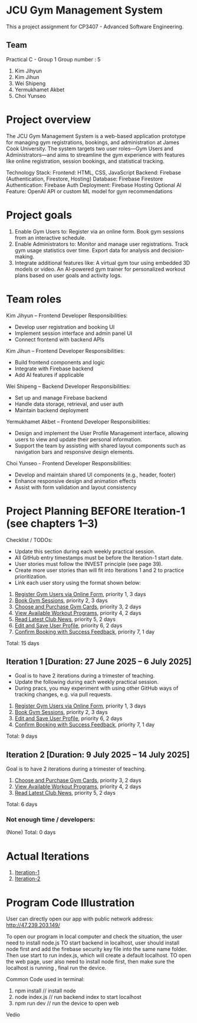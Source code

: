 # JCU Gym Management System

This a project assignment for CP3407 - Advanced Software Engineering.

## Team
Practical C - Group 1
Group number : 5
1. Kim Jihyun
2. Kim Jihun
3. Wei Shipeng
4. Yermukhamet Akbet
5. Choi Yunseo

# Project overview
The JCU Gym Management System is a web-based application prototype for managing gym registrations, bookings, and administration at James Cook University. 
The system targets two user roles—Gym Users and Administrators—and aims to streamline the gym experience with features like online registration, session bookings, and statistical tracking.

Technology Stack:
Frontend: HTML, CSS, JavaScript
Backend: Firebase (Authentication, Firestore, Hosting)
Database: Firebase Firestore
Authentication: Firebase Auth
Deployment: Firebase Hosting
Optional AI Feature: OpenAI API or custom ML model for gym recommendations

# Project goals
1. Enable Gym Users to:
Register via an online form.
Book gym sessions from an interactive schedule.
2. Enable Administrators to:
Monitor and manage user registrations.
Track gym usage statistics over time.
Export data for analysis and decision-making.
3. Integrate additional features like:
A virtual gym tour using embedded 3D models or video.
An AI-powered gym trainer for personalized workout plans based on user goals and activity logs.

# Team roles
Kim Jihyun – Frontend Developer
Responsibilities:
- Develop user registration and booking UI  
- Implement session interface and admin panel UI  
- Connect frontend with backend APIs

Kim Jihun – Frontend Developer
Responsibilities:
- Build frontend components and logic  
- Integrate with Firebase backend  
- Add AI features if applicable

Wei Shipeng – Backend Developer
Responsibilities:
- Set up and manage Firebase backend  
- Handle data storage, retrieval, and user auth  
- Maintain backend deployment

Yermukhamet Akbet – Frontend Developer
Responsibilities:
- Design and implement the User Profile Management interface, allowing users to view and update their personal information.
- Support the team by assisting with shared layout components such as navigation bars and responsive design elements.

Choi Yunseo - Frontend Developer
Responsibilities:
- Develop and maintain shared UI components (e.g., header, footer)
- Enhance responsive design and animation effects
- Assist with form validation and layout consistency

# Project Planning BEFORE Iteration-1 (see chapters 1–3)
Checklist / TODOs:
* Update this section during each weekly practical session.
* All GitHub entry timestamps must be before the Iteration-1 start date.
* User stories must follow the INVEST principle (see page 39).
* Create more user stories than will fit into Iterations 1 and 2 to practice prioritization.
* Link each user story using the format shown below:

1. [Register Gym Users via Online Form](./user_stories/user_story_01_register_user.md), priority 1, 3 days  
2. [Book Gym Sessions](./user_stories/user_story_02_book_sessions.md), priority 2, 3 days  
3. [Choose and Purchase Gym Cards](./user_stories/user_story_03_purchase_cards.md), priority 3, 2 days  
4. [View Available Workout Programs](./user_stories/user_story_04_view_programs.md), priority 4, 2 days  
5. [Read Latest Club News](./user_stories/user_story_05_club_news.md), priority 5, 2 days  
6. [Edit and Save User Profile](./user_stories/user_story_06_edit_profile.md), priority 6, 2 days  
7. [Confirm Booking with Success Feedback](./user_stories/user_story_07_booking_feedback.md), priority 7, 1 day  

Total: 15 days

## Iteration 1 [Duration: 27 June 2025 – 6 July 2025]
* Goal is to have 2 iterations during a trimester of teaching.
* Update the following during each weekly practical session.
* During pracs, you may experiment with using other GitHub ways of tracking changes, e.g. via pull requests.

1. [Register Gym Users via Online Form](./user_stories/user_story_01_register_user.md), priority 1, 3 days  
2. [Book Gym Sessions](./user_stories/user_story_02_book_sessions.md), priority 2, 3 days  
3. [Edit and Save User Profile](./user_stories/user_story_06_edit_profile.md), priority 6, 2 days  
4. [Confirm Booking with Success Feedback](./user_stories/user_story_07_booking_feedback.md), priority 7, 1 day  

Total: 9 days

## Iteration 2 [Duration: 9 July 2025 – 14 July 2025]
Goal is to have 2 iterations during a trimester of teaching.

1. [Choose and Purchase Gym Cards](./user_stories/user_story_03_purchase_cards.md), priority 3, 2 days  
2. [View Available Workout Programs](./user_stories/user_story_04_view_programs.md), priority 4, 2 days  
3. [Read Latest Club News](./user_stories/user_story_05_club_news.md), priority 5, 2 days  

Total: 6 days

### Not enough time / developers:
(None)
Total: 0 days

# Actual Iterations

1. [Iteration-1](./iteration_1.md)  
2. [Iteration-2](./iteration_2.md)


# Program Code Illustration

User can directly open our app with public network address: http://47.239.203.149/

To open our program in local computer and check the situation, the user need to install node.js 
TO start backend in localhost, user should install node first and add the firebase security key file into the  same name folder. Then use start to run index.js, which will create a default localhost.
TO open the web page, user also need to install node first, then make sure the localhost is running , final run the device.

Common Code used in terminal:
1. npm install          // install node
2. node index.js        // run backend index to start localhost
3. npm run dev          // run the device to open web

Vedio
